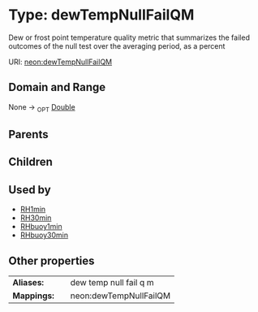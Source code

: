 
# Type: dewTempNullFailQM


Dew or frost point temperature quality metric that summarizes the failed outcomes of the null test over the averaging period, as a percent

URI: [neon:dewTempNullFailQM](https://data.neonscience.org/dewTempNullFailQM)


## Domain and Range

None ->  <sub>OPT</sub> [Double](types/Double.md)

## Parents


## Children


## Used by

 * [RH1min](RH1min.md)
 * [RH30min](RH30min.md)
 * [RHbuoy1min](RHbuoy1min.md)
 * [RHbuoy30min](RHbuoy30min.md)

## Other properties

|  |  |  |
| --- | --- | --- |
| **Aliases:** | | dew temp null fail q m |
| **Mappings:** | | neon:dewTempNullFailQM |

